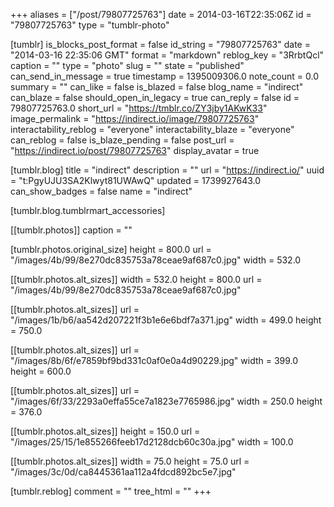 +++
aliases = ["/post/79807725763"]
date = 2014-03-16T22:35:06Z
id = "79807725763"
type = "tumblr-photo"

[tumblr]
is_blocks_post_format = false
id_string = "79807725763"
date = "2014-03-16 22:35:06 GMT"
format = "markdown"
reblog_key = "3RrbtQcl"
caption = ""
type = "photo"
slug = ""
state = "published"
can_send_in_message = true
timestamp = 1395009306.0
note_count = 0.0
summary = ""
can_like = false
is_blazed = false
blog_name = "indirect"
can_blaze = false
should_open_in_legacy = true
can_reply = false
id = 79807725763.0
short_url = "https://tmblr.co/ZY3jby1AKwK33"
image_permalink = "https://indirect.io/image/79807725763"
interactability_reblog = "everyone"
interactability_blaze = "everyone"
can_reblog = false
is_blaze_pending = false
post_url = "https://indirect.io/post/79807725763"
display_avatar = true

[tumblr.blog]
title = "indirect"
description = ""
url = "https://indirect.io/"
uuid = "t:PgyUJU3SA2Klwyt81UWAwQ"
updated = 1739927643.0
can_show_badges = false
name = "indirect"

[tumblr.blog.tumblrmart_accessories]

[[tumblr.photos]]
caption = ""

[tumblr.photos.original_size]
height = 800.0
url = "/images/4b/99/8e270dc835753a78ceae9af687c0.jpg"
width = 532.0

[[tumblr.photos.alt_sizes]]
width = 532.0
height = 800.0
url = "/images/4b/99/8e270dc835753a78ceae9af687c0.jpg"

[[tumblr.photos.alt_sizes]]
url = "/images/1b/b6/aa542d207221f3b1e6e6bdf7a371.jpg"
width = 499.0
height = 750.0

[[tumblr.photos.alt_sizes]]
url = "/images/8b/6f/e7859bf9bd331c0af0e0a4d90229.jpg"
width = 399.0
height = 600.0

[[tumblr.photos.alt_sizes]]
url = "/images/6f/33/2293a0effa55ce7a1823e7765986.jpg"
width = 250.0
height = 376.0

[[tumblr.photos.alt_sizes]]
height = 150.0
url = "/images/25/15/1e855266feeb17d2128dcb60c30a.jpg"
width = 100.0

[[tumblr.photos.alt_sizes]]
width = 75.0
height = 75.0
url = "/images/3c/0d/ca8445361aa112a4fdcd892bc5e7.jpg"

[tumblr.reblog]
comment = ""
tree_html = ""
+++
